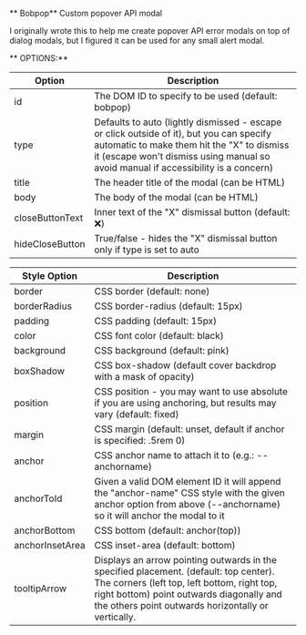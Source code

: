 ** Bobpop**
 Custom popover API modal

 I originally wrote this to help me create popover API error modals on top of dialog modals, but I figured it can be used for any small alert modal.

** OPTIONS:**

| Option   |   Description|
| ------------ | ------------ |
| id  | The DOM ID to specify to be used (default: bobpop)  |
| type | Defaults to auto (lightly dismissed - escape or click outside of it), but you can specify automatic to make them hit the "X" to dismiss it (escape won't dismiss using manual so avoid manual if accessibility is a concern)  |
| title  | The header title of the modal (can be HTML)   |
|  body |  The body of the modal (can be HTML) |
| closeButtonText  |  Inner text of the "X" dismissal button (default: ❌) |
| hideCloseButton| True/false - hides the "X" dismissal button only if type is set to auto |

|  Style Option | Description  |
| ------------ | ------------ |
| border  | CSS border (default: none)  |
| borderRadius | CSS border-radius (default: 15px)  |
| padding  | CSS padding (default: 15px)  |
|  color | CSS font color (default: black)  |
|  background | CSS background (default: pink)  |
|  boxShadow |  CSS box-shadow (default cover backdrop with a mask of opacity) |
|  position | CSS position - you may want to use absolute if you are using anchoring, but results may vary (default: fixed)  |
|  margin | CSS margin (default: unset, default if anchor is specified: .5rem 0)  |
|  anchor | CSS anchor name to attach it to (e.g.: --anchorname)  |
|  anchorToId | Given a valid DOM element ID it will append the "anchor-name" CSS style with the given anchor option from above (--anchorname) so it will anchor the modal to it  |
|  anchorBottom | CSS bottom (default: anchor(top))  |
|  anchorInsetArea |  CSS inset-area (default: bottom) |
| tooltipArrow  | Displays an arrow pointing outwards in the specified placement. (default: top center).  The corners (left top, left bottom, right top, right bottom) point outwards diagonally and the others point outwards horizontally or vertically. |